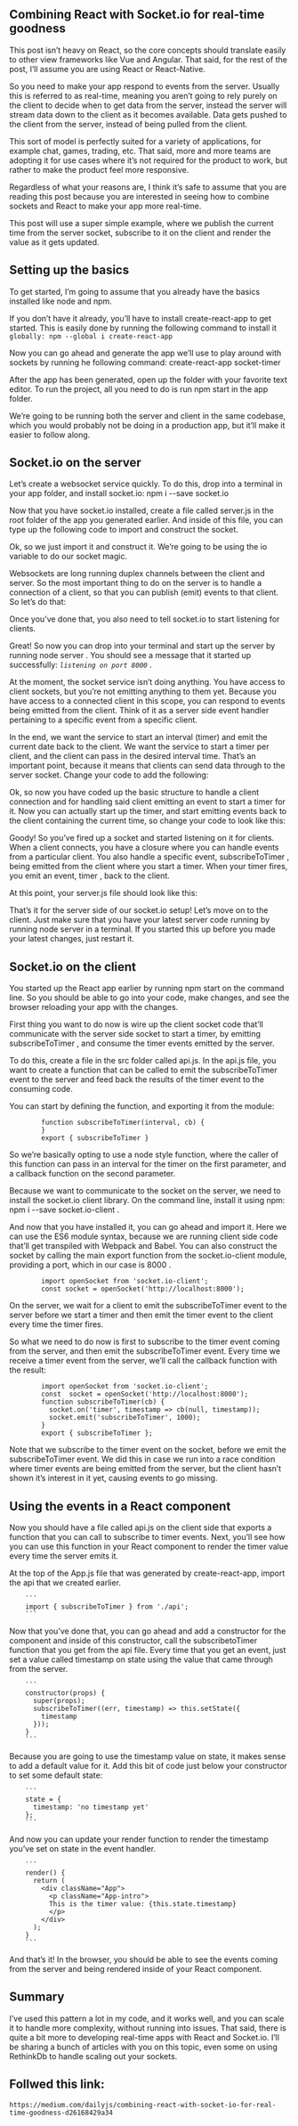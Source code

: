 ## Combining React with Socket.io for real-time goodness
This post isn’t heavy on React, so the core concepts should translate easily to other view frameworks like Vue and Angular. That said, for the rest of the post, I’ll assume you are using React or React-Native.

So you need to make your app respond to events from the server. Usually this is referred to as real-time, meaning you aren’t going to rely purely on the client to decide when to get data from the server, instead the server will stream data down to the client as it becomes available. Data gets pushed to the client from the server, instead of being pulled from the client.

This sort of model is perfectly suited for a variety of applications, for example chat, games, trading, etc. That said, more and more teams are adopting it for use cases where it’s not required for the product to work, but rather to make the product feel more responsive.

Regardless of what your reasons are, I think it’s safe to assume that you are reading this post because you are interested in seeing how to combine sockets and React to make your app more real-time.

This post will use a super simple example, where we publish the current time from the server socket, subscribe to it on the client and render the value as it gets updated.


## Setting up the basics
To get started, I’m going to assume that you already have the basics installed like node and npm.

If you don’t have it already, you’ll have to install create-react-app to get started. This is easily done by running the following command to install it      ``` globally: npm --global i create-react-app```

Now you can go ahead and generate the app we’ll use to play around with sockets by running he following command: create-react-app socket-timer

After the app has been generated, open up the folder with your favorite text editor. To run the project, all you need to do is run npm start in the app folder.

We’re going to be running both the server and client in the same codebase, which you would probably not be doing in a production app, but it’ll make it easier to follow along.

## Socket.io on the server
Let’s create a websocket service quickly. To do this, drop into a terminal in your app folder, and install socket.io: npm i --save socket.io

Now that you have socket.io installed, create a file called server.js in the root folder of the app you generated earlier. And inside of this file, you can type up the following code to import and construct the socket.


Ok, so we just import it and construct it. We’re going to be using the io variable to do our socket magic.

Websockets are long running duplex channels between the client and server. So the most important thing to do on the server is to handle a connection of a client, so that you can publish (emit) events to that client. So let’s do that:


Once you’ve done that, you also need to tell socket.io to start listening for clients.


Great! So now you can drop into your terminal and start up the server by running node server . You should see a message that it started up successfully: *`listening on port 8000`* .

At the moment, the socket service isn’t doing anything. You have access to client sockets, but you’re not emitting anything to them yet. Because you have access to a connected client in this scope, you can respond to events being emitted from the client. Think of it as a server side event handler pertaining to a specific event from a specific client.

In the end, we want the service to start an interval (timer) and emit the current date back to the client. We want the service to start a timer per client, and the client can pass in the desired interval time. That’s an important point, because it means that clients can send data through to the server socket. Change your code to add the following:


Ok, so now you have coded up the basic structure to handle a client connection and for handling said client emitting an event to start a timer for it. Now you can actually start up the timer, and start emitting events back to the client containing the current time, so change your code to look like this:


Goody! So you’ve fired up a socket and started listening on it for clients. When a client connects, you have a closure where you can handle events from a particular client. You also handle a specific event, subscribeToTimer , being emitted from the client where you start a timer. When your timer fires, you emit an event, timer , back to the client.

At this point, your server.js file should look like this:


That’s it for the server side of our socket.io setup! Let’s move on to the client. Just make sure that you have your latest server code running by running node server in a terminal. If you started this up before you made your latest changes, just restart it.

## Socket.io on the client
You started up the React app earlier by running npm start on the command line. So you should be able to go into your code, make changes, and see the browser reloading your app with the changes.

First thing you want to do now is wire up the client socket code that’ll communicate with the server side socket to start a timer, by emitting subscribeToTimer , and consume the timer events emitted by the server.

To do this, create a file in the src folder called api.js. In the api.js file, you want to create a function that can be called to emit the subscribeToTimer event to the server and feed back the results of the timer event to the consuming code.

You can start by defining the function, and exporting it from the module:
```
        function subscribeToTimer(interval, cb) {
        } 
        export { subscribeToTimer }
```
So we’re basically opting to use a node style function, where the caller of this function can pass in an interval for the timer on the first parameter, and a callback function on the second parameter.

Because we want to communicate to the socket on the server, we need to install the socket.io client library. On the command line,
 install it using npm: 
         npm i --save socket.io-client .

And now that you have installed it, you can go ahead and import it. Here we can use the ES6 module syntax, because we are running client side code that’ll get transpiled with Webpack and Babel. You can also construct the socket by calling the main export function from the socket.io-client module, providing a port, which in our case is 8000 .
```
        import openSocket from 'socket.io-client';
        const socket = openSocket('http://localhost:8000');
```
On the server, we wait for a client to emit the subscribeToTimer event to the server before we start a timer and then emit the timer event to the client every time the timer fires.

So what we need to do now is first to subscribe to the timer event coming from the server, and then emit the subscribeToTimer event. Every time we receive a timer event from the server, we’ll call the callback function with the result:
```
        import openSocket from 'socket.io-client';
        const  socket = openSocket('http://localhost:8000');
        function subscribeToTimer(cb) {
          socket.on('timer', timestamp => cb(null, timestamp));
          socket.emit('subscribeToTimer', 1000);
        }
        export { subscribeToTimer };
```
Note that we subscribe to the timer event on the socket, before we emit the subscribeToTimer event. We did this in case we run into a race condition where timer events are being emitted from the server, but the client hasn’t shown it’s interest in it yet, causing events to go missing.

## Using the events in a React component
Now you should have a file called api.js on the client side that exports a function that you can call to subscribe to timer events. Next, you’ll see how you can use this function in your React component to render the timer value every time the server emits it.

At the top of the App.js file that was generated by create-react-app, import the api that we created earlier.

        ```
        import { subscribeToTimer } from './api';
        ```
Now that you’ve done that, you can go ahead and add a constructor for the component and inside of this constructor, call the subscribetoTimer function that you get from the api file. Every time that you get an event, just set a value called timestamp on state using the value that came through from the server.

        ```
        constructor(props) {
          super(props);
          subscribeToTimer((err, timestamp) => this.setState({ 
            timestamp 
          }));
        }
        ```
Because you are going to use the timestamp value on state, it makes sense to add a default value for it. Add this bit of code just below your constructor to set some default state:

        ```
        state = {
          timestamp: 'no timestamp yet'
        };
        ```
And now you can update your render function to render the timestamp you’ve set on state in the event handler.

        ```
        render() {
          return (
            <div className="App">
              <p className="App-intro">
              This is the timer value: {this.state.timestamp}
              </p>
            </div>
          );
        }
        ```
And that’s it! In the browser, you should be able to see the events coming from the server and being rendered inside of your React component.


## Summary
I’ve used this pattern a lot in my code, and it works well, and you can scale it to handle more complexity, without running into issues. That said, there is quite a bit more to developing real-time apps with React and Socket.io. I’ll be sharing a bunch of articles with you on this topic, even some on using RethinkDb to handle scaling out your sockets.


## Follwed this link:
    https://medium.com/dailyjs/combining-react-with-socket-io-for-real-time-goodness-d26168429a34
